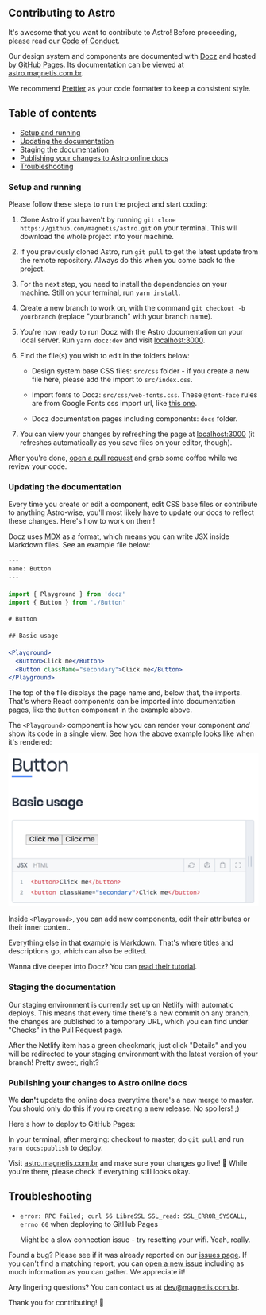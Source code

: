 ## Contributing to Astro

It's awesome that you want to contribute to Astro! Before proceeding, please read our [Code of Conduct](CODE_OF_CONDUCT.md).

Our design system and components are documented with [Docz](https://www.docz.site/) and hosted by [GitHub Pages](https://pages.github.com/). Its documentation can be viewed at [astro.magnetis.com.br](https://astro.magnetis.com.br/).

We recommend [Prettier](https://github.com/prettier/prettier) as your code formatter to keep a consistent style.

## Table of contents

- [Setup and running](#setup-and-running)
- [Updating the documentation](#updating-the-documentation)
- [Staging the documentation](#staging-the-documentation)
- [Publishing your changes to Astro online docs](#publishing-your-changes-to-astro-online-docs)
- [Troubleshooting](#troubleshooting)

### Setup and running

Please follow these steps to run the project and start coding:

1. Clone Astro if you haven't by running `git clone https://github.com/magnetis/astro.git` on your terminal. This will download the whole project into your machine.

2. If you previously cloned Astro, run `git pull` to get the latest update from the remote repository. Always do this when you come back to the project.

3. For the next step, you need to install the dependencies on your machine. Still on your terminal, run `yarn install`.

4. Create a new branch to work on, with the command `git checkout -b yourbranch` (replace "yourbranch" with your branch name).

5. You're now ready to run Docz with the Astro documentation on your local server. Run `yarn docz:dev` and visit [localhost:3000](http://localhost:3000/).

6. Find the file(s) you wish to edit in the folders below:

   - Design system base CSS files: `src/css` folder - if you create a new file here, please add the import to `src/index.css`.

   - Import fonts to Docz: `src/css/web-fonts.css`. These `@font-face` rules are from Google Fonts css import url, like [this one](https://fonts.googleapis.com/css?family=Lato:400,700|Poppins:500,600,700&display=swap).

   - Docz documentation pages including components: `docs` folder.

7. You can view your changes by refreshing the page at [localhost:3000](http://localhost:3000/) (it refreshes automatically as you save files on your editor, though).

After you're done, [open a pull request](https://help.github.com/articles/creating-a-pull-request/) and grab some coffee while we review your code.

### Updating the documentation

Every time you create or edit a component, edit CSS base files or contribute to anything Astro-wise, you'll most likely have to update our docs to reflect these changes. Here's how to work on them!

Docz uses [MDX](https://github.com/mdx-js/specification) as a format, which means you can write JSX inside Markdown files. See an example file below:

```jsx
---
name: Button
---

import { Playground } from 'docz'
import { Button } from './Button'

# Button

## Basic usage

<Playground>
  <Button>Click me</Button>
  <Button className="secondary">Click me</Button>
</Playground>
```

The top of the file displays the page name and, below that, the imports. That's where React components can be imported into documentation pages, like the `Button` component in the example above.

The `<Playground>` component is how you can render your component _and_ show its code in a single view. See how the above example looks like when it's rendered:

<img src="example.png" alt="Rendered example of a Docz page" width="600">

Inside `<Playground>`, you can add new components, edit their attributes or their inner content.

Everything else in that example is Markdown. That's where titles and descriptions go, which can also be edited.

Wanna dive deeper into Docz? You can [read their tutorial](https://www.docz.site/introduction/getting-started).

### Staging the documentation

Our staging environment is currently set up on Netlify with automatic deploys. This means that every time there's a new commit on any branch, the changes are published to a temporary URL, which you can find under "Checks" in the Pull Request page. 

After the Netlify item has a green checkmark, just click "Details" and you will be redirected to your staging environment with the latest version of your branch! Pretty sweet, right?

### Publishing your changes to Astro online docs

We **don't** update the online docs everytime there's a new merge to master. You should only do this if you're creating a new release. No spoilers! ;)

Here's how to deploy to GitHub Pages:

In your terminal, after merging: checkout to master, do `git pull` and run `yarn docs:publish` to deploy.

Visit [astro.magnetis.com.br](https://astro.magnetis.com.br/) and make sure your changes go live! 🎉 While you're there, please check if everything still looks okay.

## Troubleshooting

- `error: RPC failed; curl 56 LibreSSL SSL_read: SSL_ERROR_SYSCALL, errno 60` when deploying to GitHub Pages

  Might be a slow connection issue - try resetting your wifi. Yeah, really.

Found a bug? Please see if it was already reported on our [issues page](https://github.com/magnetis/astro/issues). If you can't find a matching report, you can [open a new issue](https://github.com/magnetis/astro/issues/new) including as much information as you can gather. We appreciate it!

Any lingering questions? You can contact us at [dev@magnetis.com.br](mailto:dev@magnetis.com.br).

Thank you for contributing! 🎉
